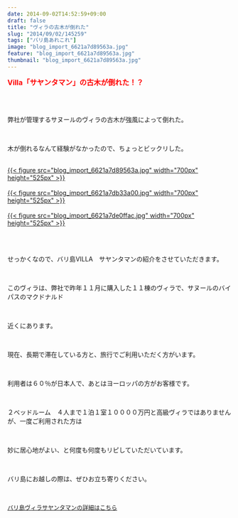 ```yaml
---
date: 2014-09-02T14:52:59+09:00
draft: false
title: "ヴィラの古木が倒れた"
slug: "2014/09/02/145259"
tags: ["バリ島あれこれ"]
image: "blog_import_6621a7d89563a.jpg"
feature: "blog_import_6621a7d89563a.jpg"
thumbnail: "blog_import_6621a7d89563a.jpg"
---
```

<p><font color="#ff0000" size="3"><strong>Villa「サヤンタマン」の古木が倒れた！？</strong></font></p><br/><br/><p>弊社が管理するサヌールのヴィラの古木が強風によって倒れた。</p><br/><p>木が倒れるなんて経験がなかったので、ちょっとビックリした。<br/></p><p><br/><a href="blog_import_6621a7d9a9d8e.jpg">{{< figure src="blog_import_6621a7d89563a.jpg" width="700px" height="525px" >}}</a> <br/><br/><a href="blog_import_6621a7dc4668a.jpg">{{< figure src="blog_import_6621a7db33a00.jpg" width="700px" height="525px" >}}</a> <br/><br/><a href="blog_import_6621a7df2c638.jpg">{{< figure src="blog_import_6621a7de0ffac.jpg" width="700px" height="525px" >}}</a> <br/></p><br/><br/><p>せっかくなので、バリ島VILLA　サヤンタマンの紹介をさせていただきます。</p><br/><p>このヴィラは、弊社で昨年１１月に購入した１１棟のヴィラで、サヌールのバイパスのマクドナルド</p><br/><p>近くにあります。</p><br/><p>現在、長期で滞在している方と、旅行でご利用いただく方がいます。</p><br/><p>利用者は６０％が日本人で、あとはヨーロッパの方がお客様です。</p><br/><p>２ベッドルーム　４人まで１泊１室１００００万円と高級ヴィラではありませんが、一度ご利用された方は</p><br/><p>妙に居心地がよい、と何度も何度もリピしていただいています。</p><br/><p>バリ島にお越しの際は、ぜひお立ち寄りください。</p><br/><p><font color="#0000ff" size="2"><u><a href="?page_id=507" target="_blank">バリ島ヴィラサヤンタマンの詳細はこちら</a> </u></font></p><br/><br/><br/><br/><br/><br/>

